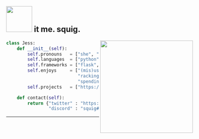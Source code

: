 ## <img src="https://media3.giphy.com/media/3ov9k0Ziq50EoOuWRi/giphy.gif" width="70"> it me. squig.
<img align='right' src="https://media2.giphy.com/media/jOsoGmmWGSloPU8fMH/giphy.gif" width="250">

```python
class Jess:
    def __init__(self):
        self.pronouns   = ["she", "her", not "they"]
        self.languages  = ["python", "js"]
        self.frameworks = ["flask", "sqlalchemy", "nextcord", ]
        self.enjoys     = ["(mis)using web APIs",
                           "racking my brain over weird bugs",
                           "spending hrs automating a minute-long task"]
        self.projects   = ["https://jukebot-org.github.io/JukeBot/"]

    def contact(self):
        return {"twitter" : "https://twitter.com/an_irl_squig/",
                "discord" : "squig#1312"}
```
---
